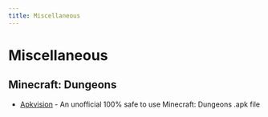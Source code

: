 ```yaml
---
title: Miscellaneous
---
```


# Miscellaneous

## Minecraft: Dungeons

* [Apkvision](https://apkvision.org/games/role-playing/minecraft-dungeons-64159/) - An unofficial 100% safe to use Minecraft: Dungeons .apk file
